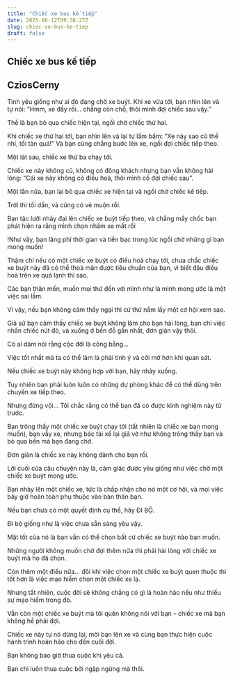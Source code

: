 ```yaml
---
title: "Chiếc xe bus kế tiếp"
date: 2025-06-12T09:38:27Z
slug: chiec-xe-bus-ke-tiep
draft: false
---
```


## Chiếc xe bus kế tiếp

## CziosCerny

Tình yêu giống như ai đó đang chờ xe buýt. Khi xe vừa tới, bạn nhìn lên và tự nói: “Hmm, xe đầy rồi… chẳng còn chỗ, thôi mình đợi chiếc sau vậy.”

Thế là bạn bỏ qua chiếc hiện tại, ngồi chờ chiếc thứ hai. 

Khi chiếc xe thứ hai tới, bạn nhìn lên và lại tự lẩm bẩm: “Xe này sao cũ thế nhỉ, tồi tàn quá!” Và bạn cũng chẳng bước lên xe, ngồi đợi chiếc tiếp theo.

Một lát sau, chiếc xe thứ ba chạy tới. 

Chiếc xe này không cũ, không có đông khách nhưng bạn vẫn không hài lòng: “Cái xe này không có điều hoà, thôi mình cố đợi chiếc sau”.

Một lần nữa, bạn lại bỏ qua chiếc xe hiện tại và ngồi chờ chiếc kế tiếp. 

Trời thì tối dần, và cũng có vẻ muộn rồi.
 
Bạn tặc lưỡi nhảy đại lên chiếc xe buýt tiếp theo, và chẳng mấy chốc bạn phát hiện ra rằng mình chọn nhầm xe mất rồi

!Như vậy, bạn lãng phí thời gian và tiền bạc trong lúc ngồi chờ những gì bạn mong muốn! 

Thậm chí nếu có một chiếc xe buýt có điều hoà chạy tới, chưa chắc chiếc xe buýt này đã có thể thoả mãn được tiêu chuẩn của bạn, vì biết đâu điều hoà trên xe quá lạnh thì sao.

Các bạn thân mến, muốn mọi thứ đến với mình như là mình mong ước là một việc sai lầm. 

Vì vậy, nếu bạn không cảm thấy ngại thì cứ thử nắm lấy một cơ hội xem sao. 

Giả sử bạn cảm thấy chiếc xe buýt không làm cho bạn hài lòng, bạn chỉ việc nhấn chiếc nút đỏ, và xuống ở bến đỗ gần nhất, đơn giản vậy thôi.

Có ai dám nói rằng cộc đời là công bằng… 

Việc tốt nhất mà ta có thể làm là phải tinh ý và cởi mở hơn khi quan sát. 

Nếu chiếc xe buýt này không hợp với bạn, hãy nhảy xuống. 

Tuy nhiên bạn phải luôn luôn có những dự phòng khác để có thể dùng trên chuyến xe tiếp theo.

Nhưng đừng vội… Tôi chắc rằng có thể bạn đã có được kinh nghiệm này từ trước.
 
Bạn trông thấy một chiếc xe buýt chạy tới (tất nhiên là chiếc xe bạn mong muốn), bạn vẫy xe, nhưng bác tài xế lại giả vờ như không trông thấy bạn và bỏ qua bến mà bạn đang chờ. 

Đơn giản là chiếc xe này không dành cho bạn rồi.

Lời cuối của câu chuyện này là, cảm giác được yêu giống như việc chờ một chiếc xe buýt mong ước. 

Bạn nhảy lên một chiếc xe, tức là chấp nhận cho nó một cơ hội, và mọi việc bây giờ hoàn toàn phụ thuộc vào bản thân bạn.
 
Nếu bạn chưa có một quyết định cụ thể, hãy ĐI BỘ. 

Đi bộ giống như là việc chưa sẵn sàng yêu vậy. 

Mặt tốt của nó là bạn vẫn có thể chọn bất cứ chiếc xe buýt nào bạn muốn. 

Những người không muốn chờ đợi thêm nữa thì phải hài lòng với chiếc xe buýt mà họ đã chọn.

Còn thêm một điều nữa… đôi khi việc chọn một chiếc xe buýt quen thuộc thì tốt hơn là việc mạo hiểm chọn một chiếc xe lạ. 

Nhưng tất nhiên, cuộc đời sẽ không chẳng có gì là hoàn hảo nếu như thiếu sự mạo hiểm trong đó.

Vẫn còn một chiếc xe buýt mà tôi quên không nói với bạn – chiếc xe mà bạn không hề phải đợi. 

Chiếc xe này tự nó dừng lại, mời bạn lên xe và cùng bạn thực hiện cuộc hành trình hoàn hảo cho đến cuối đời.

Bạn không bao giờ thua cuộc khi yêu cả.

Bạn chỉ luôn thua cuộc bởi ngập ngừng mà thôi.